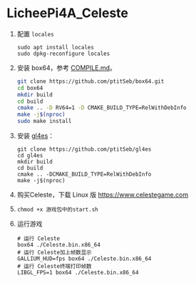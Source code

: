# LicheePi4A_Celeste

1. 配置 `locales`

   ```
   sudo apt install locales
   sudo dpkg-reconfigure locales
   ```

2. 安装 box64，参考 [COMPILE.md](https://github.com/ptitSeb/box64/blob/main/docs/COMPILE.md#for-risc-v)。

   ```bash
   git clone https://github.com/ptitSeb/box64.git
   cd box64
   mkdir build
   cd build
   cmake .. -D RV64=1 -D CMAKE_BUILD_TYPE=RelWithDebInfo
   make -j$(nproc)
   sudo make install
   ```

   

3. 安装 [gl4es](https://github.com/ptitSeb/gl4es)：

   ```
   git clone https://github.com/ptitSeb/gl4es
   cd gl4es
   mkdir build
   cd build 
   cmake .. -DCMAKE_BUILD_TYPE=RelWithDebInfo
   make -j$(nproc)
   ```

4. 购买Celeste，下载 Linux 版 https://www.celestegame.com

5. `chmod +x 游戏包中的start.sh`

6. 运行游戏
   ```
   # 运行 Celeste
   box64 ./Celeste.bin.x86_64
   # 运行 Celeste加上帧数显示
   GALLIUM_HUD=fps box64 ./Celeste.bin.x86_64
   # 运行 Celeste终端打印帧数
   LIBGL_FPS=1 box64 ./Celeste.bin.x86_64
   ```